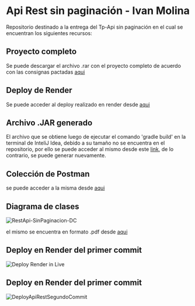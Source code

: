 # Api Rest sin paginación - Ivan Molina
Repositorio destinado a la entrega del Tp-Api sin paginación en el cual se encuentran los siguientes recursos:

## Proyecto completo
Se puede descargar el archivo .rar con el proyecto completo de acuerdo con las consignas pactadas [aqui](https://github.com/ivannmolina/Tp_Api_SinPaginacion_Ivan_Molina/blob/main/RecursosApiRest/utnApiRest.zip) 

## Deploy de Render
Se puede acceder al deploy realizado en render desde [aqui](https://apisinpaginacion-ivanmolina.onrender.com)

## Archivo .JAR generado 
El archivo que se obtiene luego de ejecutar el comando 'gradle build' en la terminal de InteliJ Idea, debido a su tamaño no se encuentra en el repositorio, 
por ello se puede acceder al mismo desde este [link](https://drive.google.com/file/d/1kIqTcE-h5cVAkg7IMPyRHAgrSdDUIbBu/view?usp=sharing), de lo contrario, se puede generar nuevamente.

## Colección de Postman
se puede acceder a la misma desde [aqui](https://github.com/ivannmolina/Tp_Api_SinPaginacion_Ivan_Molina/blob/main/RecursosApiRest/Persona%20Api%20Request.postman_collection.json)

## Diagrama de clases 
![RestApi-SinPaginacion-DC](https://github.com/ivannmolina/Tp_Api_SinPaginacion_Ivan_Molina/assets/142940196/b4480baf-fc60-46c9-9f2e-6b6de38420e4)

el mismo se encuentra en formato .pdf desde [aqui](https://github.com/ivannmolina/Tp_Api_SinPaginacion_Ivan_Molina/blob/main/RecursosApiRest/TP-RestApi-SinPaginacion-DC.pdf)

## Deploy en Render del primer commit
![Deploy Render in Live](https://github.com/ivannmolina/Tp_Api_SinPaginacion_Ivan_Molina/assets/142940196/9587a9f7-2148-4ded-8f7b-01f38b649096)
## Deploy en Render del primer commit
![DeployApiRestSegundoCommit](https://github.com/ivannmolina/Tp_Api_SinPaginacion_Ivan_Molina/assets/142940196/6ffa1a50-0b41-42f7-9a47-0041bf0b1df3)

